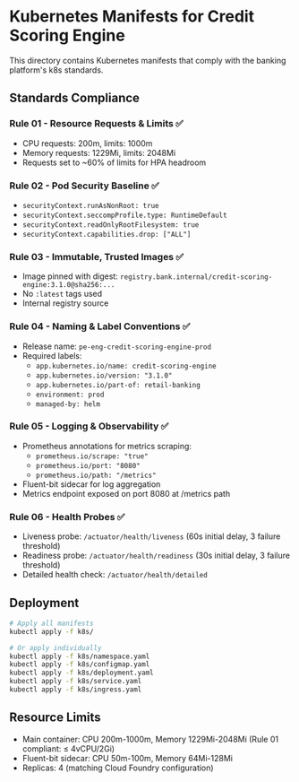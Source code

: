 # Kubernetes Manifests for Credit Scoring Engine

This directory contains Kubernetes manifests that comply with the banking platform's k8s standards.

## Standards Compliance

### Rule 01 - Resource Requests & Limits ✅
- CPU requests: 200m, limits: 1000m
- Memory requests: 1229Mi, limits: 2048Mi
- Requests set to ~60% of limits for HPA headroom

### Rule 02 - Pod Security Baseline ✅
- `securityContext.runAsNonRoot: true`
- `securityContext.seccompProfile.type: RuntimeDefault`
- `securityContext.readOnlyRootFilesystem: true`
- `securityContext.capabilities.drop: ["ALL"]`

### Rule 03 - Immutable, Trusted Images ✅
- Image pinned with digest: `registry.bank.internal/credit-scoring-engine:3.1.0@sha256:...`
- No `:latest` tags used
- Internal registry source

### Rule 04 - Naming & Label Conventions ✅
- Release name: `pe-eng-credit-scoring-engine-prod`
- Required labels:
  - `app.kubernetes.io/name: credit-scoring-engine`
  - `app.kubernetes.io/version: "3.1.0"`
  - `app.kubernetes.io/part-of: retail-banking`
  - `environment: prod`
  - `managed-by: helm`

### Rule 05 - Logging & Observability ✅
- Prometheus annotations for metrics scraping:
  - `prometheus.io/scrape: "true"`
  - `prometheus.io/port: "8080"`
  - `prometheus.io/path: "/metrics"`
- Fluent-bit sidecar for log aggregation
- Metrics endpoint exposed on port 8080 at /metrics path

### Rule 06 - Health Probes ✅
- Liveness probe: `/actuator/health/liveness` (60s initial delay, 3 failure threshold)
- Readiness probe: `/actuator/health/readiness` (30s initial delay, 3 failure threshold)
- Detailed health check: `/actuator/health/detailed`

## Deployment

```bash
# Apply all manifests
kubectl apply -f k8s/

# Or apply individually
kubectl apply -f k8s/namespace.yaml
kubectl apply -f k8s/configmap.yaml
kubectl apply -f k8s/deployment.yaml
kubectl apply -f k8s/service.yaml
kubectl apply -f k8s/ingress.yaml
```

## Resource Limits

- Main container: CPU 200m-1000m, Memory 1229Mi-2048Mi (Rule 01 compliant: ≤ 4vCPU/2Gi)
- Fluent-bit sidecar: CPU 50m-100m, Memory 64Mi-128Mi
- Replicas: 4 (matching Cloud Foundry configuration)
